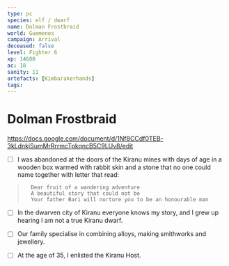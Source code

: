 ```yaml
---
type: pc
species: elf / dwarf
name: Dolman Frostbraid
world: Guemenos
campaign: Arrival
deceased: false
level: Fighter 6
xp: 14680
ac: 18
sanity: 11
artefacts: [Kimbarakerhands]
tags:
---
```


# Dolman Frostbraid

https://docs.google.com/document/d/1Nf8CCdf0TEB-3kLdnkjSumMrRrrmcTpkqncB5C9LUv8/edit

- [ ] I was abandoned at the doors of the Kiranu mines with days of age in a wooden box warmed with rabbit skin and a stone that no one could name together with letter that read:
> 		Dear fruit of a wandering adventure
> 		A beautiful story that could not be
> 		Your father Bari will nurture you to be an honourable man
- [ ] In the dwarven city of Kiranu everyone knows my story, and I grew up hearing I am not a true Kiranu dwarf.
- [ ] Our family specialise in combining alloys, making smithworks and jewellery.
- [ ] At the age of 35, I enlisted the Kiranu Host.

